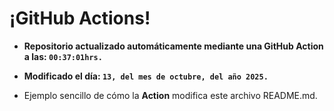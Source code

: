 # ¡GitHub Actions!
* **Repositorio actualizado automáticamente mediante una GitHub Action a las: `00:37:01hrs.`**
* **Modificado el día: `13, del mes de octubre, del año 2025.`**

* Ejemplo sencillo de cómo la **Action** modifica este archivo README.md.
